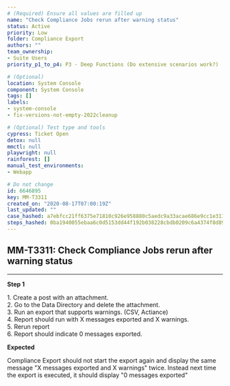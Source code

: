 ```yaml
---
# (Required) Ensure all values are filled up
name: "Check Compliance Jobs rerun after warning status"
status: Active
priority: Low
folder: Compliance Export
authors: ""
team_ownership: 
- Suite Users
priority_p1_to_p4: P3 - Deep Functions (Do extensive scenarios work?)

# (Optional)
location: System Console
component: System Console
tags: []
labels: 
- system-console
- fix-versions-not-empty-2022cleanup

# (Optional) Test type and tools
cypress: Ticket Open
detox: null
mmctl: null
playwright: null
rainforest: []
manual_test_environments: 
- Webapp

# Do not change
id: 6646895
key: MM-T3311
created_on: "2020-08-17T07:00:19Z"
last_updated: ""
case_hashed: a7ebfcc21ff6375e71810c926e958880c5aedc9a33acae686e9cc1e311c8f7a47ba93b69421d5eb208b9a1959e9469f6
steps_hashed: 0ba1940055ebaa6c0d5153dd44f192b038228cbdb0209c6a4374f8d89d7fc9d3fb17eea3707c789b700f0ba6134e5f8d
---
```


<!-- (Auto-generated) Based on frontmatter's "key" and "name" -->

## MM-T3311: Check Compliance Jobs rerun after warning status

---

**Step 1**

1\. Create a post with an attachment.\
2\. Go to the Data Directory and delete the attachment.\
3\. Run an export that supports warnings. (CSV, Actiance)\
4\. Report should run with X messages exported and X warnings.\
5\. Rerun report\
6\. Report should indicate 0 messages exported.

**Expected**

Compliance Export should not start the export again and display the same message "X messages exported and X warnings" twice. Instead next time the export is executed, it should display "0 messages exported"
